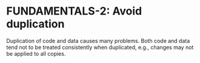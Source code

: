 # FUNDAMENTALS-2: Avoid duplication
Duplication of code and data causes many problems. Both code and data tend not to be treated consistently when duplicated, e.g., changes may not be applied to all copies.